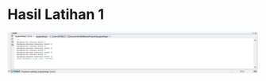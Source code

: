 # Hasil Latihan 1
![alt text](https://github.com/ZAID6470/Enkapsulasi/blob/master/LatihanEnkapsulasi1.png?raw=true)
